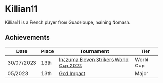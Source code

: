 # Killian11

Killian11 is a French player from Guadeloupe, maining Nomash.

## Achievements

|Date|Place|Tournament|Tier|
|-|-|-|-|
| 30/07/2023 | 13th | [Inazuma Eleven Strikers World Cup 2023](../tournaments/worldcup23.md) | World Cup |
| 05/2023 | 13th | [God Impact](../../tournaments/misc/godimpact.md) | Major |
